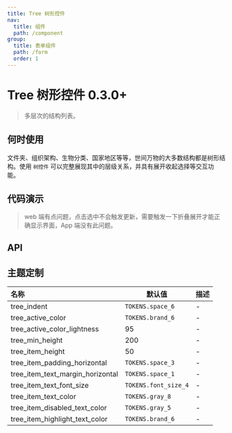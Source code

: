 ```yaml
---
title: Tree 树形控件
nav:
  title: 组件
  path: /component
group:
  title: 表单组件
  path: /form
  order: 1
---
```


# Tree 树形控件 <Badge>0.3.0+</Badge>

> 多层次的结构列表。

## 何时使用

文件夹、组织架构、生物分类、国家地区等等，世间万物的大多数结构都是树形结构。使用 `树控件` 可以完整展现其中的层级关系，并具有展开收起选择等交互功能。

## 代码演示

> web 端有点问题，点击选中不会触发更新，需要触发一下折叠展开才能正确显示界面，App 端没有此问题。

<code src="./__fixtures__/base.tsx"></code>

<code src="./__fixtures__/multiple.tsx"></code>

<code src="./__fixtures__/multiple-independent.tsx"></code>

## API

<API hideTitle src="./tree.tsx"></API>

## 主题定制

| 名称                             | 默认值               | 描述 |
| :------------------------------- | -------------------- | ---- |
| tree_indent                      | `TOKENS.space_6`     | -    |
| tree_active_color                | `TOKENS.brand_6`     | -    |
| tree_active_color_lightness      | 95                   | -    |
| tree_min_height                  | 200                  | -    |
| tree_item_height                 | 50                   | -    |
| tree_item_padding_horizontal     | `TOKENS.space_3`     | -    |
| tree_item_text_margin_horizontal | `TOKENS.space_1`     | -    |
| tree_item_text_font_size         | `TOKENS.font_size_4` | -    |
| tree_item_text_color             | `TOKENS.gray_8`      | -    |
| tree_item_disabled_text_color    | `TOKENS.gray_5`      | -    |
| tree_item_highlight_text_color   | `TOKENS.brand_6`     | -    |

